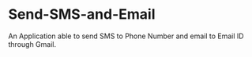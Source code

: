 # Send-SMS-and-Email

An Application able to send SMS to Phone Number and email to Email ID through Gmail.
